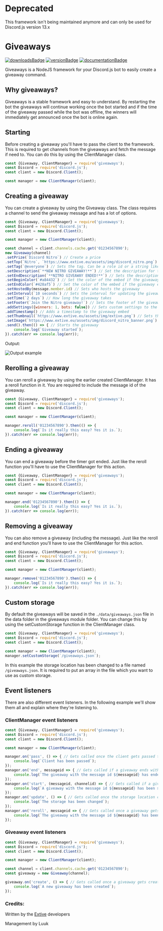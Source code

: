 # Deprecated
This framework isn't being maintained anymore and can only be used for Discord.js version 13.x

# Giveaways
[![downloadsBadge](https://img.shields.io/npm/dt/giveaways?style=for-the-badge)](https://npmjs.com/package/giveaways)
[![versionBadge](https://img.shields.io/npm/v/giveaways?style=for-the-badge)](https://npmjs.com/package/giveaways)
[![documentationBadge](https://img.shields.io/badge/Documentation-Click%20here-blue?style=for-the-badge)](https://github.com/Luuk-Dev/Giveaways#readme)

Giveaways is a NodeJS framework for your Discord.js bot to easily create a giveaway command.

## Why giveaways?
Giveaways is a stable framework and easy to understand. By restarting the bot the giveaways will continue working once the bot started and if the time of the giveaway passed while the bot was offline, the winners will immediately get announced once the bot is online again.

## Starting
Before creating a giveaway you'll have to pass the client to the framework. This is required to get channels from the giveaways and fetch the message if need to. You can do this by using the ClientManager class.
```js
const {Giveaway, ClientManager} = require('giveaways');
const Discord = require('discord.js');
const client = new Discord.Client();

const manager = new ClientManager(client);
```

## Creating a giveaway
You can create a giveaway by using the Giveaway class. The class requires a channel to send the giveaway message and has a lot of options.
```js
const {Giveaway, ClientManager} = require('giveaways');
const Discord = require('discord.js');
const client = new Discord.Client();

const manager = new ClientManager(client);

const channel = client.channels.cache.get('01234567890');
new Giveaway(channel)
.setPrize(`Discord Nitro`) // Create a price
.setTop(`Nitro`, `https://www.extive.eu/assets/img/discord_nitro.png`) // Sets the top title and image
.setTag(`@everyone`) // Sets the tag. Can be a role id or a string like '@everyone'.
.setDescription(`**NEW NITRO GIVEAWAY!**`) // Set the description for the giveaway embed
.setEndDescription(`**NITRO GIVEAWAY ENDED!**`) // Sets the description for the giveaway embed once the giveaway got ended
.setBeginColor(`#a84432`) // Set the color of the embed if the giveaway is still going on
.setEndColor(`#428af5`) // Set the color of the embed if the giveaway ended
.setHostedBy(message.member.id) // Sets who hosts the giveaway
.setInterval(`10 seconds`) // Sets the interval for updating the giveaway embed
.setTime(`2 days`) // How long the giveaway takes
.setFooter(`Join the Nitro giveaway!`) // Sets the footer of the giveaway embed
.addSettings({winners: 1, bots: false}) // Sets custom settings to the giveaway
.addTimestamp() // Adds a timestamp to the giveaway embed
.setThumbnail(`https://www.extive.eu/assets/img/extive.png`) // Sets the thumbnail of the giveaway embed
.setImage(`https://www.extive.eu/assets/img/discord_nitro_banner.png`) // Sets the image of the giveaway embed
.send().then(() => { // Starts the giveaway
    console.log(`Giveaway started`);
}).catch(err => console.log(err));
```
Output:

![Output example](https://www.extive.eu/assets/img/npm_giveaways_preview_1.png)

## Rerolling a giveaway
You can reroll a giveaway by using the earlier created ClientManager. It has a reroll function in it. You are required to include the message id of the giveaway.
```js
const {Giveaway, ClientManager} = require('giveaways');
const Discord = require('discord.js');
const client = new Discord.Client();

const manager = new ClientManager(client);

manager.reroll('01234567890').then(() => {
    console.log(`Is it really this easy? Yes it is.`);
}).catch(err => console.log(err));
```

## Ending a giveaway
You can end a giveaway before the timer got ended. Just like the reroll function you'll have to use the ClientManager for this action.
```js
const {Giveaway, ClientManager} = require('giveaways');
const Discord = require('discord.js');
const client = new Discord.Client();

const manager = new ClientManager(client);

manager.end('01234567890').then(() => {
    console.log(`Is it really this easy? Yes it is.`);
}).catch(err => console.log(err));
```

## Removing a giveaway
You can also remove a giveaway (including the message). Just like the reroll and end function you'll have to use the ClientManager for this action.
```js
const {Giveaway, ClientManager} = require('giveaways');
const Discord = require('discord.js');
const client = new Discord.Client();

const manager = new ClientManager(client);

manager.remove('01234567890').then(() => {
    console.log(`Is it really this easy? Yes it is.`);
}).catch(err => console.log(err));
```

## Custom storage
By default the giveaways will be saved in the `./data/giveaways.json` file in the data folder in the giveaways module folder. You can change this by using the setCustomStorage function in the ClientManager class.
```js
const {Giveaway, ClientManager} = require('giveaways');
const Discord = require('discord.js');
const client = new Discord.Client();

const manager = new ClientManager(client);
manager.setCustomStorage(`/giveaways.json`);
```
In this example the storage location has been changed to a file named `/giveaways.json`. It is required to put an array in the file which you want to use as custom storage.

## Event listeners
There are also different event listeners. In the following example we'll show them all and explain where they're listening to.
### ClientManager event listeners
```js
const {Giveaway, ClientManager} = require('giveaways');
const Discord = require('discord.js');
const client = new Discord.Client();

const manager = new ClientManager(client);

manager.on('pass', () => { // Gets called once the client gets passed to the ClientManager class.
    console.log(`Client has been passed`);
});
manager.on('end', messageid => { // Gets called if a giveaway ends with the id of the giveaway message
    console.log(`The giveaway with the message id ${messageid} has ended`);
});
manager.on('start', (messageid, channelid) => { // Gets called if a giveaway started with the id of the giveaway message and the id of the channel where the giveaway is beïng held.
    console.log(`A giveaway with the message id ${messageid} has been started in the channel with the id ${channelid}`);
});
manager.on('update', () => { // Gets called once the storage location changes
    console.log(`The storage has been changed`);
});
manager.on('reroll', messageid => { // Gets called once a giveaway gets rerolled with the id of the giveaway message
    console.log(`The giveaway with the message id ${messageid} has been rerolled`);
});
```
### Giveaway event listeners
```js
const {Giveaway, ClientManager} = require('giveaways');
const Discord = require('discord.js');
const client = new Discord.Client();

const manager = new ClientManager(client);

const channel = client.channels.cache.get('01234567890');
const giveaway = new Giveaway(channel);

giveaway.on('create', () => { // Gets called once a giveaway gets created
    console.log(`A new giveaway has been created`);
});
```

### Credits:
Written by the [Extive](https://www.extive.eu/discord) developers

Management by Luuk
